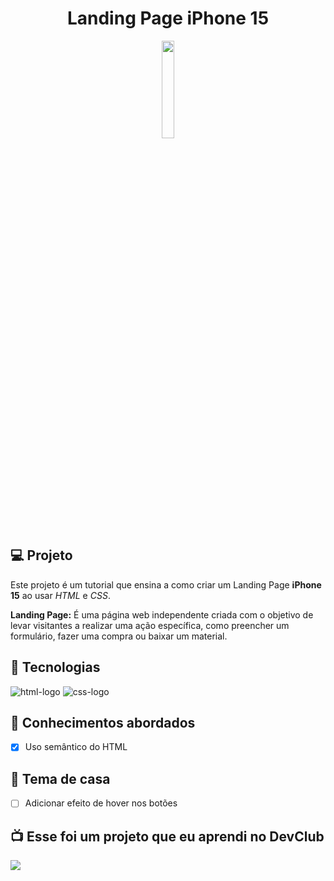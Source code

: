 <h1 align="center">Landing Page iPhone 15</h1>

<p align="center">
  <img src="https://github.com/DennisDev2911/iphone-16/blob/master/img/ma%C3%A7a~sem%20fundo.png?raw=true" width="20%"/>
</p>

## 💻 Projeto

Este projeto é um tutorial que ensina a como criar um Landing Page **iPhone 15** ao usar _HTML_ e _CSS_.
<br>
<p><strong>Landing Page:</strong> É uma página web independente criada com o objetivo de levar visitantes a realizar uma ação específica, como preencher um formulário, fazer uma compra ou baixar um material.</p>

## 🚀 Tecnologias

<img src="https://img.shields.io/badge/HTML5-E34F26?style=for-the-badge&logo=html5&logoColor=white" alt="html-logo" />
<img src="https://img.shields.io/badge/CSS3-1572B6?style=for-the-badge&logo=css3&logoColor=white" alt="css-logo" />

## 📔 Conhecimentos abordados

- [x] Uso semântico do HTML


## 📝 Tema de casa

- [ ] Adicionar efeito de hover nos botões

## 📺 Esse foi um projeto que eu aprendi no DevClub

<img src="https://github.com/DennisDev2911/iphone-16/blob/master/img/iphone%2015.JPG?raw=true">
